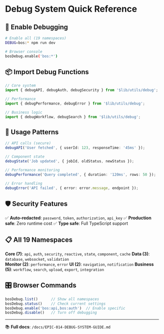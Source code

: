 # Debug System Quick Reference

## 🚀 Enable Debugging

```bash
# Enable all (19 namespaces)
DEBUG=bos:* npm run dev

# Browser console
bosDebug.enable('bos:*')
```

## 📦 Import Debug Functions

```typescript
// Core system
import { debugAPI, debugAuth, debugSecurity } from '$lib/utils/debug';

// Performance
import { debugPerformance, debugError } from '$lib/utils/debug';

// Business logic
import { debugWorkflow, debugSearch } from '$lib/utils/debug';
```

## 🎯 Usage Patterns

```typescript
// API calls (secure)
debugAPI('User fetched', { userId: 123, responseTime: '45ms' });

// Component state
debugState('Job updated', { jobId, oldStatus, newStatus });

// Performance monitoring
debugPerformance('Query completed', { duration: '120ms', rows: 50 });

// Error handling
debugError('API failed', { error: error.message, endpoint });
```

## 🛡️ Security Features

✅ **Auto-redacted**: `password`, `token`, `authorization`, `api_key`
✅ **Production safe**: Zero runtime cost
✅ **Type safe**: Full TypeScript support

## 📋 All 19 Namespaces

**Core (7)**: `api`, `auth`, `security`, `reactive`, `state`, `component`, `cache`
**Data (3)**: `database`, `websocket`, `validation`  
**Monitor (2)**: `performance`, `error`
**UI (2)**: `navigation`, `notification`
**Business (5)**: `workflow`, `search`, `upload`, `export`, `integration`

## 🎛️ Browser Commands

```javascript
bosDebug.list()      // Show all namespaces
bosDebug.status()    // Check current settings  
bosDebug.enable('bos:api,bos:auth')  // Enable specific
bosDebug.disable()   // Turn off debugging
```

---
📚 **Full docs**: `/docs/EPIC-014-DEBUG-SYSTEM-GUIDE.md`